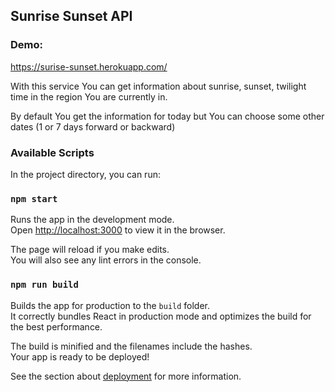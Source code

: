 ## Sunrise Sunset API

### Demo: 
https://surise-sunset.herokuapp.com/

With this service You can get information about sunrise, sunset, twilight time in the region You are currently in.

By default You get the information for today but You can choose some other dates 
(1 or 7 days forward or backward)

### Available Scripts

In the project directory, you can run:

### `npm start`

Runs the app in the development mode.<br />
Open [http://localhost:3000](http://localhost:3000) to view it in the browser.

The page will reload if you make edits.<br />
You will also see any lint errors in the console.

### `npm run build`

Builds the app for production to the `build` folder.<br />
It correctly bundles React in production mode and optimizes the build for the best performance.

The build is minified and the filenames include the hashes.<br />
Your app is ready to be deployed!

See the section about [deployment](https://facebook.github.io/create-react-app/docs/deployment) for more information.